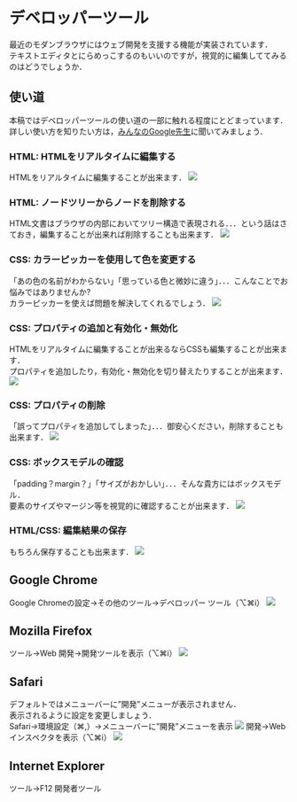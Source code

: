 # デベロッパーツール
最近のモダンブラウザにはウェブ開発を支援する機能が実装されています．  
テキストエディタとにらめっこするのもいいのですが，視覚的に編集しててみるのはどうでしょうか．

## 使い道
本稿ではデベロッパーツールの使い道の一部に触れる程度にとどまっています．  
詳しい使い方を知りたい方は，[みんなのGoogle先生](https://www.google.co.jp/search?q=デベロッパーツール)に聞いてみましょう．

### HTML: HTMLをリアルタイムに編集する
HTMLをリアルタイムに編集することが出来ます．
![](images/dev_tool/html_edit.gif)

### HTML: ノードツリーからノードを削除する
HTML文書はブラウザの内部においてツリー構造で表現される．．．という話はさておき，編集することが出来れば削除することも出来ます．
![](images/dev_tool/html_delete.gif)

### CSS: カラーピッカーを使用して色を変更する
「あの色の名前がわからない」「思っている色と微妙に違う」．．．こんなことでお悩みではありませんか?  
カラーピッカーを使えば問題を解決してくれるでしょう．
![](images/dev_tool/css_color.gif)

### CSS: プロパティの追加と有効化・無効化
HTMLをリアルタイムに編集することが出来るならCSSも編集することが出来ます．  
プロパティを追加したり，有効化・無効化を切り替えたりすることが出来ます．
![](images/dev_tool/css_add_switch.gif)

### CSS: プロパティの削除
「誤ってプロパティを追加してしまった」．．．御安心ください，削除することも出来ます．
![](images/dev_tool/css_delete.gif)

### CSS: ボックスモデルの確認
「padding？margin？」「サイズがおかしい」．．．そんな貴方にはボックスモデル．  
要素のサイズやマージン等を視覚的に確認することが出来ます．
![](images/dev_tool/css_padding.gif)

### HTML/CSS: 編集結果の保存
もちろん保存することも出来ます．
![](images/dev_tool/css_save.gif)

## Google Chrome
Google Chromeの設定→その他のツール→デベロッパー ツール（⌥⌘i）
![](images/dev_tool/chrome.png)

## Mozilla Firefox
ツール→Web 開発→開発ツールを表示（⌥⌘i）
![](images/dev_tool/firefox.png)

## Safari
デフォルトではメニューバーに”開発”メニューが表示されません．  
表示されるように設定を変更しましょう．  
Safari→環境設定（⌘,）→メニューバーに”開発”メニューを表示
![](images/dev_tool/safari_setting.png)
開発→Web インスペクタを表示（⌥⌘i）
![](images/dev_tool/safari.png)

## Internet Explorer
ツール→F12 開発者ツール